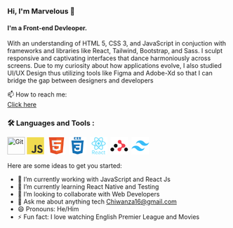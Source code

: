 ### Hi, I'm Marvelous 👋 
#### I'm a Front-end Devleoper.
With an understanding of
HTML 5, CSS 3, and JavaScript in conjuction with frameworks and libraries like React, Tailwind, Bootstrap, and Sass. I sculpt responsive and captivating interfaces that dance harmoniously across screens. Due to my curiosity about how applications evolve, I also studied UI/UX Design thus utilizing tools like Figma and Adobe-Xd so that I can bridge the gap between designers and developers

📫 How to reach me: 
<br/>
<a href=""> Click here </a>
  
### :hammer_and_wrench: Languages and Tools :

<div>          
 <img src="https://cdn.jsdelivr.net/gh/devicons/devicon/icons/git/git-original.svg" title="Git" **alt="Git" width="40" height="40"/>
  <img src="https://github.com/devicons/devicon/blob/master/icons/javascript/javascript-original.svg" title="JavaScript" alt="JavaScript" width="40" height="40"/>&nbsp;
    <img src="https://github.com/devicons/devicon/blob/master/icons/html5/html5-original.svg" title="HTML5" alt="HTML" width="40" height="40"/>&nbsp;
    <img src="https://github.com/devicons/devicon/blob/master/icons/css3/css3-plain-wordmark.svg"  title="CSS3" alt="CSS" width="40" height="40"/>&nbsp;
    <img src="https://github.com/devicons/devicon/blob/master/icons/react/react-original-wordmark.svg" title="React" alt="React" width="40" height="40"/>&nbsp;
    <img src="https://github.com/devicons/devicon/blob/master/icons/reactrouter/reactrouter-original.svg" title="React Router" alt="React" width="40" height="40"/>&nbsp;
 <img src="https://github.com/devicons/devicon/blob/master/icons/tailwindcss/tailwindcss-original.svg" width="40" height="40" />&nbsp;
          
  
</div>


Here are some ideas to get you started:

- 🔭 I’m currently working with JavaScript and React Js
- 🌱 I’m currently learning React Native and Testing
- 👯 I’m looking to collaborate with Web Developers 
- 💬 Ask me about anything tech <a href="Chiwanza16@gmail.com">Chiwanza16@gmail.com</a>
- 😄 Pronouns: He/Him
- ⚡ Fun fact: I love watching English Premier League and Movies

